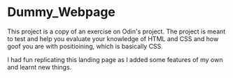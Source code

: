 # Dummy_Webpage

This project is a copy of an exercise on Odin's project. The project is meant to test 
and help you evaluate your knowledge of HTML and CSS and how goof you are with positioining,
which is basically CSS. 

I had fun replicating this landing page as I added some features of my own and learnt new things.
